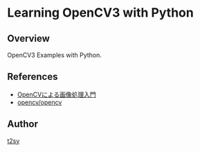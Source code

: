 Learning OpenCV3 with Python
===

## Overview

OpenCV3 Examples with Python.

## References

* [OpenCVによる画像処理入門](http://bookclub.kodansha.co.jp/product?isbn=9784061538221)
* [opencv/opencv](https://github.com/opencv/opencv)

## Author

[t2sy](https://github.com/fisproject)